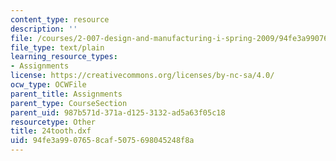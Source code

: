 ```yaml
---
content_type: resource
description: ''
file: /courses/2-007-design-and-manufacturing-i-spring-2009/94fe3a9907658caf5075698045248f8a_24tooth.dxf
file_type: text/plain
learning_resource_types:
- Assignments
license: https://creativecommons.org/licenses/by-nc-sa/4.0/
ocw_type: OCWFile
parent_title: Assignments
parent_type: CourseSection
parent_uid: 987b571d-371a-d125-3132-ad5a63f05c18
resourcetype: Other
title: 24tooth.dxf
uid: 94fe3a99-0765-8caf-5075-698045248f8a
---
```

